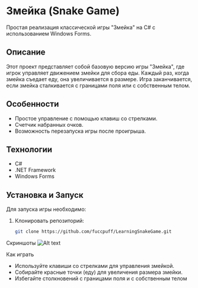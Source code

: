 # Змейка (Snake Game)

Простая реализация классической игры "Змейка" на C# с использованием Windows Forms.

## Описание

Этот проект представляет собой базовую версию игры "Змейка", где игрок управляет движением змейки для сбора еды. Каждый раз, когда змейка съедает еду, она увеличивается в размере. Игра заканчивается, если змейка сталкивается с границами поля или с собственным телом.

## Особенности

- Простое управление с помощью клавиш со стрелками.
- Счетчик набранных очков.
- Возможность перезапуска игры после проигрыша.

## Технологии

- C#
- .NET Framework
- Windows Forms

## Установка и Запуск

Для запуска игры необходимо:

1. Клонировать репозиторий:
   ```bash
   git clone https://github.com/fuccpuff/LearningSnakeGame.git

Скриншоты
![Alt text](image.png)

Как играть
- Используйте клавиши со стрелками для управления змейкой.
- Собирайте красные точки (еду) для увеличения размера змейки.
- Избегайте столкновений с границами поля и с собственным телом
